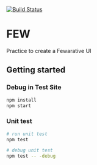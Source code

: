 [![Build Status](https://travis-ci.org/jesse23/few.svg?branch=master)](https://travis-ci.org/jesse23/few)

# FEW
Practice to create a Fewarative UI

## Getting started
### Debug in Test Site
```bash
npm install
npm start
```

### Unit test
```bash
# run unit test
npm test

# debug unit test
npm test -- -debug
```

